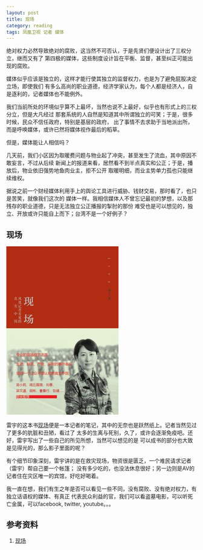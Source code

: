 ```yaml
---
layout: post
title: 现场
category: reading
tags: 凤凰卫视 记者 媒体
---
```


绝对权力必然导致绝对的腐败，这当然不可否认，于是先贤们便设计出了三权分立，继而又有了
第四极的媒体，这些制度设计旨在平衡、监督，甚至纠正可能出现的腐败。

媒体似乎应该是独立的，这样才能行使其独立的监督权力，也是为了避免屁股决定立场，即使我们
有多么高尚的职业道德，经济学家认为，每个人都是经济人，自是逐利的，记者媒体也不能例外。

我们当前所处的环境似乎算不上最坏，当然也说不上最好，似乎也有形式上的三权分立，但是大凡经过
那套系统的人自然是知道其中所谓独立的可笑；于是，很多时候，民众不信任政府，特别是基层的政府，
出了事情不去求助于当地派出所，而是呼唤媒体，或许已然将媒体视作最后的稻草。

但是，媒体能让人相信吗？

几天前，我们小区因为取暖费问题与物业起了冲突，甚至发生了流血，其中原因不敢妄言，不过从后续
新闻上的报道来看，居然看不到半点真实和公正；于是，播放后，物业依旧强势地鱼肉业主，拒不公开
取暖明细，而业主势单力孤也只能继续维权。

据说之前一个财经媒体利用手上的舆论工具进行威胁、钱财交易，那时看了，也只是苦笑，就像我们这次的
媒体一样。我相信媒体人不曾忘记最初的梦想，以及那残存的职业道德，只是无法独立公正播报的掣肘的那份
难受也是可以想见的，独立、开放或许只能自上而下；台湾不是一个好例子？

## 现场

![xianchang](/assets/images/xianchang.jpg)

雷宇的这本书[现场][现场]便是一本记者的笔记，其中的无奈也是跃然纸上。记者当然见过了更多的肮脏和丑陋，看过了
太多的生离与死别，久了，或许会逐渐免疫吧。还好，雷宇写出了一些自己的所见所想，当然可以想见的是
可以成书的部分也大致是见得光的，那么影子里面的呢？

有个细节印象深刻，雷宇讲的是在救灾现场，物资很是匮乏，一个难民请求记者（雷宇）帮自己要一个帐篷；
没有多少吃的，也没法休息很好；另一边则是AV的记者住在灾区唯一的宾馆，好吃好喝着。

我一直在想，我们有生之年是否可以看见一些不同，没有腐败、没有绝对权力，有独立话语权的媒体、有真正
代表民众利益的官，我们可以看盗墓电影，可以听死亡金属，可以facebook, twitter, youtube。。。


## 参考资料

1. [现场][现场]

[现场]: http://book.douban.com/subject/25779397/



